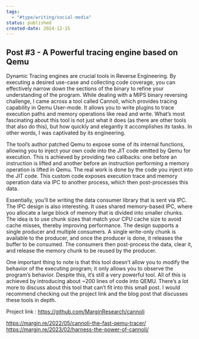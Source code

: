 ```yaml
---
tags:
  - "#type/writing/social-media"
status: published
created-date: 2024-12-15
---
```

## Post #3 - A Powerful tracing engine based on Qemu

Dynamic Tracing engines are crucial tools in Reverse Engineering. By executing a desired use-case and collecting code coverage, you can effectively narrow down the sections of the binary to refine your understanding of the program. While dealing with a MIPS binary reversing challenge, I came across a tool called Cannoli, which provides tracing capability in Qemu User-mode. It allows you to write plugins to trace execution paths and memory operations like read and write. What’s most fascinating about this tool is not just what it does (as there are other tools that also do this), but how quickly and elegantly it accomplishes its tasks. In other words, I was captivated by its engineering.  
  
The tool’s author patched Qemu to expose some of its internal functions, allowing you to inject your own code into the JIT code emitted by Qemu for execution. This is achieved by providing two callbacks: one before an instruction is lifted and another before an instruction performing a memory operation is lifted in Qemu. The real work is done by the code you inject into the JIT code. This custom code exposes execution trace and memory operation data via IPC to another process, which then post-processes this data.  
  
Essentially, you’ll be writing the data consumer library that is sent via IPC. The IPC design is also interesting. It uses shared memory-based IPC, where you allocate a large block of memory that is divided into smaller chunks. The idea is to use chunk sizes that match your CPU cache size to avoid cache misses, thereby improving performance. The design supports a single producer and multiple consumers. A single write-only chunk is available to the producer, and once the producer is done, it releases the buffer to be consumed. The consumers then post-process the data, clear it, and release the memory chunk to be reused by the producer.  
  
One important thing to note is that this tool doesn’t allow you to modify the behavior of the executing program; it only allows you to observe the program’s behavior. Despite this, it’s still a very powerful tool. All of this is achieved by introducing about ~200 lines of code into QEMU. There’s a lot more to discuss about this tool that can’t fit into this small post. I would recommend checking out the project link and the blog post that discusses these tools in depth.

Project link : https://github.com/MarginResearch/cannoli

https://margin.re/2022/05/cannoli-the-fast-qemu-tracer/
https://margin.re/2023/02/harness-the-power-of-cannoli/